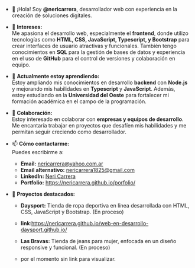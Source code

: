 - 👋 ¡Hola! Soy **@nericarrera**,  desarrollador web con experiencia en la creación de soluciones digitales.
  
- 👀 **Intereses:**  
  Me apasiona el desarrollo web, especialmente el **frontend**, donde utilizo tecnologías como **HTML, CSS, JavaScript, Typescript, y Bootstrap** para crear interfaces de usuario atractivas y funcionales. También tengo conocimientos en **SQL** para la gestión de bases de datos y experiencia en el uso de **GitHub** para el control de versiones y colaboración en equipo.

- 🌱 **Actualmente estoy aprendiendo:**  
  Estoy ampliando mis conocimientos en desarrollo **backend** con **Node.js** y mejorando mis habilidades en **Typescript** y **JavaScript**. Además, estoy estudiando en la **Universidad del Oeste** para fortalecer mi formación académica en el campo de la programación.

- 💞️ **Colaboración:**  
  Estoy interesado en colaborar con **empresas y equipos de desarrollo**. Me encantaría trabajar en proyectos que desafíen mis habilidades y me permitan seguir creciendo como desarrollador.

- 📫 **Cómo contactarme:**  
  Puedes escribirme a:  
  - **Email:** nericarrera@yahoo.com.ar
  - **Email alternativo:** nericarrera1825@gmail.com
  - **LinkedIn:** [Neri Carrera](https://www.linkedin.com/in/nericarrera/)  
  - **Portfolio:** https://nericarrera.github.io/porfolio/

- 🚀 **Proyectos destacados:**  
  - **Daysport:** Tienda de ropa deportiva en línea desarrollada con HTML, CSS, JavaScript y Bootstrap. (En proceso)
  - **link**:https://nericarrera.github.io/web-en-desarrollo-daysport.github.io/ 

  - **Las Bravas:** Tienda de jeans para mujer, enfocada en un diseño responsive y funcional. (En proceso)
  - por el momento sin link para visualizar.
<!------>
